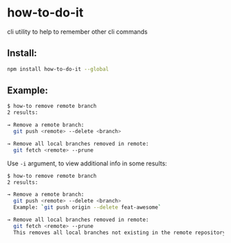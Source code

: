 # how-to-do-it
cli utility to help to remember other cli commands

## Install:

```sh
npm install how-to-do-it --global
```

## Example:

```sh
$ how-to remove remote branch
2 results:

→ Remove a remote branch:
  git push <remote> --delete <branch>

→ Remove all local branches removed in remote:
  git fetch <remote> --prune
```

Use `-i` argument, to view additional info in some results:

```sh
$ how-to remove remote branch
2 results:

→ Remove a remote branch:
  git push <remote> --delete <branch>
  Example: `git push origin --delete feat-awesome`

→ Remove all local branches removed in remote:
  git fetch <remote> --prune
  This removes all local branches not existing in the remote repository
```
